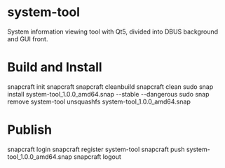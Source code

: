 system-tool
===========

System information viewing tool with Qt5, divided into DBUS background and GUI front.


Build and Install
============

snapcraft init
snapcraft
snapcraft cleanbuild
snapcraft clean
sudo snap install system-tool_1.0.0_amd64.snap --stable --dangerous
sudo snap remove system-tool
unsquashfs system-tool_1.0.0_amd64.snap


Publish
============

snapcraft login
snapcraft register system-tool
snapcraft push system-tool_1.0.0_amd64.snap
snapcraft logout
